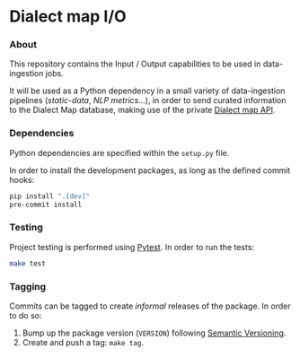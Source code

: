 # Dialect map I/O

### About
This repository contains the Input / Output capabilities to be used in data-ingestion jobs.

It will be used as a Python dependency in a small variety of data-ingestion pipelines
(_static-data_, _NLP metrics_...), in order to send curated information to the Dialect Map database,
making use of the private [Dialect map API][dialect-map-api-private].


### Dependencies
Python dependencies are specified within the `setup.py` file.

In order to install the development packages, as long as the defined commit hooks:
```sh
pip install ".[dev]"
pre-commit install
```


### Testing
Project testing is performed using [Pytest][pytest-web]. In order to run the tests:
```sh
make test
```


### Tagging
Commits can be tagged to create _informal_ releases of the package. In order to do so:

1. Bump up the package version (`VERSION`) following [Semantic Versioning][semantic-web].
2. Create and push a tag: `make tag`.


[dialect-map-api-private]: https://github.com/dialect-map/dialect-map-private-api
[dialect-map-main]: https://github.com/dialect-map/dialect-map
[pytest-web]: https://docs.pytest.org/en/latest/#
[semantic-web]: https://semver.org/
